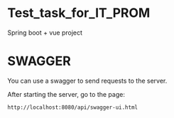 # Test_task_for_IT_PROM
Spring boot + vue project

# SWAGGER
You can use a swagger to send requests to the server.

After starting the server, go to the page:
```
http://localhost:8080/api/swagger-ui.html
````
